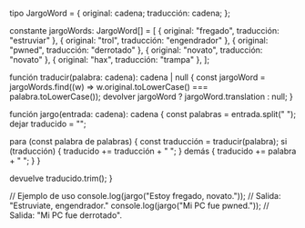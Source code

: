 tipo JargoWord = {
  original: cadena;
  traducción: cadena;
};

constante jargoWords: JargoWord[] = [
  { original: "fregado", traducción: "estruviar" },
  { original: "trol", traducción: "engendrador" },
  { original: "pwned", traducción: "derrotado" },
  { original: "novato", traducción: "novato" },
  { original: "hax", traducción: "trampa" },
];

función traducir(palabra: cadena): cadena | null {
  const jargoWord = jargoWords.find((w) => w.original.toLowerCase() === palabra.toLowerCase());
  devolver jargoWord ? jargoWord.translation : null;
}

función jargo(entrada: cadena): cadena {
  const palabras = entrada.split(" ");
  dejar traducido = "";

  para (const palabra de palabras) {
    const traducción = traducir(palabra);
    si (traducción) {
      traducido += traducción + " ";
    } demás {
      traducido += palabra + " ";
    }
  }

  devuelve traducido.trim();
}

// Ejemplo de uso
console.log(jargo("Estoy fregado, novato.")); // Salida: "Estruviate, engendrador."
console.log(jargo("Mi PC fue pwned.")); // Salida: "Mi PC fue derrotado".
